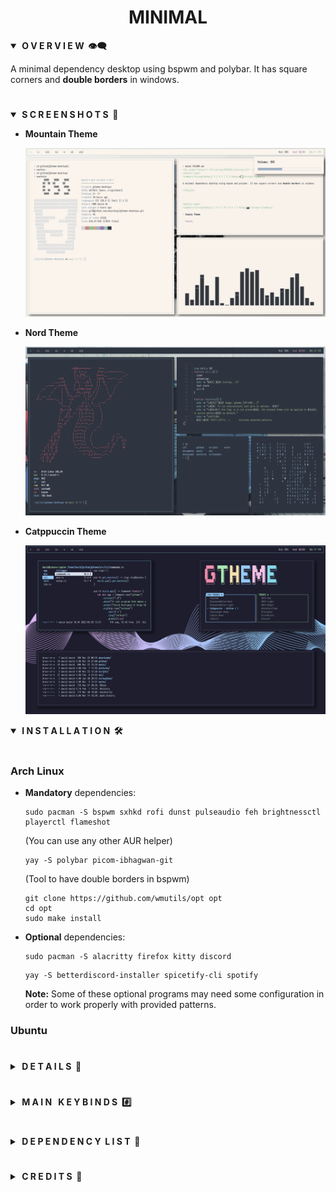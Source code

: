 <div align="center"> <h1><strong>MINIMAL</strong></h1> </div>

<details open>
<summary><strong>&nbsp;O V E R V I E W &nbsp;👁️‍🗨️</strong></summary>

A minimal dependency desktop using bspwm and polybar. It has square corners and **double borders** in windows. 
</details>

# 

<details open>
<summary><strong>&nbsp;S C R E E N S H O T S &nbsp;📸</strong></summary>

* **Mountain Theme**

	![Mountain](screenshots/mountain.png)

* **Nord Theme**

	![Nord](screenshots/nord.png)

* **Catppuccin Theme**

	![Catppuccin](screenshots/catppuccin.png)
</details>

<details open>
<summary><strong>&nbsp;I N S T A L L A T I O N &nbsp;🛠</strong></summary>

#

### Arch Linux

* **Mandatory** dependencies:
	```console
	sudo pacman -S bspwm sxhkd rofi dunst pulseaudio feh brightnessctl playerctl flameshot
	```

	(You can use any other AUR helper)
	
	```console
	yay -S polybar picom-ibhagwan-git
	```
	(Tool to have double borders in bspwm)

	```console
	git clone https://github.com/wmutils/opt opt
	cd opt
	sudo make install
	```

* **Optional** dependencies:
	```console
	sudo pacman -S alacritty firefox kitty discord
	```

	```console
	yay -S betterdiscord-installer spicetify-cli spotify
	```

	**Note:** Some of these optional programs may need some configuration in order to work properly with provided patterns.


### Ubuntu
</details>

#

<details>
<summary><strong>&nbsp;D E T A I L S &nbsp;📝</strong></summary>

| Attribute                | Using                  |
| -------------------------| -----------------------|
| WM                       | bspwm                  |
| Terminal                 | alacritty              |
| Shell                    | zsh                    |
| Editor                   | vscode                 |
| Compositor               | picom                  |
| Notifications            | dunst                  |
| Launcher                 | rofi                   |
| Bar                      | polybar                |
| Font                     | Iosevka                |
| Default theme            | Mountain               |
</details>

#

<details>
<summary><strong>&nbsp;M A I N &nbsp; K E Y B I N D S &nbsp;#️⃣</strong></summary>

| Keybind                                 | Action                                                    |
|-----------------------------------------|-----------------------------------------------------------|
| <kbd>super + enter</kbd>                | Spawn terminal                                            |
| <kbd>super + ctrl + f</kbd>             | Spawn web browser                                         |
| <kbd>super + d</kbd>                    | Launch applications launcher                              |
| <kbd>super + w</kbd>                    | Close window                                              |
| <kbd>super + {0-9}</kbd>                | Change workspace                                          |
| <kbd>super + ]</kbd>                    | Change to next workspace                                  |
| <kbd>super + [</kbd>                    | Change to previous workspace                              |
| <kbd>super + shift + {0-9}</kbd>        | Move focused window to workspace                          |
| <kbd>super + s</kbd>                    | Set floating layout                                       |
| <kbd>super + t</kbd>                    | Set tiling layout                                         |
</details>

#

<details>
<summary><strong>&nbsp;D E P E N D E N C Y &nbsp;L I S T &nbsp;🔗</strong></summary>

* [opt (double borders)](https://github.com/wmutils/opt)
* [bspwm](https://github.com/baskerville/bspwm)
* [sxhkd](https://github.com/baskerville/sxhkd)
* [picom (ibhagwan fork)](https://github.com/ibhagwan/picom)
* [rofi](https://github.com/davatorium/rofi)
* [dunst](https://github.com/dunst-project/dunst)
* [pulseaudio](https://wiki.archlinux.org/title/PulseAudio)
* [pamixer](https://github.com/cdemoulins/pamixer)
* [feh](https://github.com/derf/feh)
* [brightnessctl](https://github.com/Hummer12007/brightnessctl)
* [playerctl](https://github.com/altdesktop/playerctl)
* [polybar](https://github.com/polybar/polybar)
* [flameshot](https://github.com/flameshot-org/flameshot)
* [alacritty (Optional)](https://github.com/alacritty/alacritty)
* [firefox (Optional)](https://www.mozilla.org/en-US/firefox/new/)
* [better-discord (Optional)](https://betterdiscord.app/)
* [spicetify (Optional)](https://spicetify.app/)
</details>

#

<details>
<summary><strong>&nbsp;C R E D I T S &nbsp;👥</strong></summary>

* Desktop ported by [@daavidrgz](https://github.com/daavidrgz)
* Original author [@mdnght-4](https://github.com/mdnght-4)
</details>
